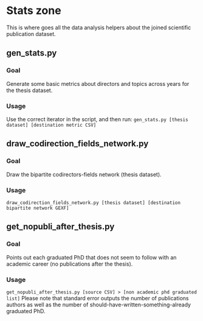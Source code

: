 # Stats zone

This is where goes all the data analysis helpers about the joined scientific
publication dataset.

## gen_stats.py
### Goal
Generate some basic metrics about directors and topics across years
for the thesis dataset.
### Usage
Use the correct iterator in the script, and then run:
`gen_stats.py [thesis dataset] [destination metric CSV]`

## draw_codirection_fields_network.py
### Goal
Draw the bipartite codirectors-fields network (thesis dataset).
### Usage
`draw_codirection_fields_network.py [thesis dataset] [destination bipartite network GEXF]`

## get_nopubli_after_thesis.py
### Goal
Points out each graduated PhD that does not seem to follow with an academic career
(no publications after the thesis).
### Usage
`get_nopubli_after_thesis.py [source CSV] > [non academic phd graduated list]`
Please note that standard error outputs the number of publications authors as well as
the number of should-have-written-something-already graduated PhD.